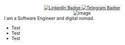 <div id="header" align="center">
  <div id="badges">
    <a href="https://www.linkedin.com/in/ipestilenz/">
      <img src="https://img.shields.io/badge/LinkedIn-blue?style=for-the-badge&logo=linkedin&logoColor=white" alt="LinkedIn Badge"/>
    </a>
    <a href="https://t.me/rollyscrolly">
      <img src="https://img.shields.io/badge/telegram-black?style=for-the-badge&logo=telegram&logoColor=black" alt="Telegram Badge"/>
    </a>
  </div>
  
  <img src="https://komarev.com/ghpvc/?username=mrblond1n&style=flat-square&color=blue" alt=""/>
</div>

<div align="center">
  <img src="https://www.pexels.com/photo/concrete-building-by-stream-in-mountain-valley-12089012/" alt="image" />
</div>
  
<div>
  I am a Software Engineer and digital nomad.

  - Test
  - Test
  - Test
</div>


<!--
**mrblond1n/mrblond1n** is a ✨ _special_ ✨ repository because its `README.md` (this file) appears on your GitHub profile.

Here are some ideas to get you started:

- 🔭 I’m currently working on ...
- 🌱 I’m currently learning ...
- 👯 I’m looking to collaborate on ...
- 🤔 I’m looking for help with ...
- 💬 Ask me about ...
- 📫 How to reach me: ...
- 😄 Pronouns: ...
- ⚡ Fun fact: ...
-->
